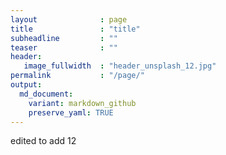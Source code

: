 ```yaml
---
layout              : page
title               : "title"
subheadline         : ""
teaser              : ""
header:
   image_fullwidth  : "header_unsplash_12.jpg"
permalink           : "/page/" 
output:
  md_document:
    variant: markdown_github
    preserve_yaml: TRUE
---
```


edited to add 12

<script>
  var now = new Date();
  var datetime = now.toLocaleString();
  // var date = now.getUTCMonth()
  document.write(datetime);
  // document.write("month: " + date \n)
</script>




